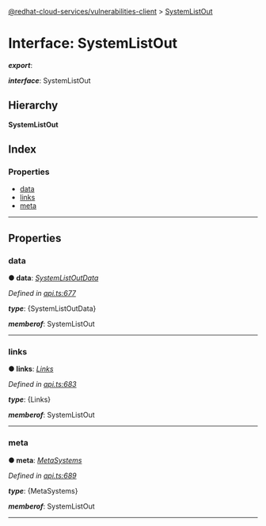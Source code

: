 [@redhat-cloud-services/vulnerabilities-client](../README.md) > [SystemListOut](../interfaces/systemlistout.md)

# Interface: SystemListOut

*__export__*: 

*__interface__*: SystemListOut

## Hierarchy

**SystemListOut**

## Index

### Properties

* [data](systemlistout.md#data)
* [links](systemlistout.md#links)
* [meta](systemlistout.md#meta)

---

## Properties

<a id="data"></a>

###  data

**● data**: *[SystemListOutData](systemlistoutdata.md)*

*Defined in [api.ts:677](https://github.com/RedHatInsights/javascript-clients/blob/master/packages/vulnerabilities/api.ts#L677)*

*__type__*: {SystemListOutData}

*__memberof__*: SystemListOut

___
<a id="links"></a>

###  links

**● links**: *[Links](links.md)*

*Defined in [api.ts:683](https://github.com/RedHatInsights/javascript-clients/blob/master/packages/vulnerabilities/api.ts#L683)*

*__type__*: {Links}

*__memberof__*: SystemListOut

___
<a id="meta"></a>

###  meta

**● meta**: *[MetaSystems](metasystems.md)*

*Defined in [api.ts:689](https://github.com/RedHatInsights/javascript-clients/blob/master/packages/vulnerabilities/api.ts#L689)*

*__type__*: {MetaSystems}

*__memberof__*: SystemListOut

___

